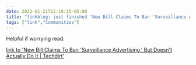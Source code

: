 ```yaml
---
date: 2022-01-21T12:19:15-05:00
title: "linkblog: just finished 'New Bill Claims To Ban 'Surveillance Advertising,' But Doesn't Actually Do It | Techdirt'"
tags: ["link","Communities"]
---
```

Helpful if worrying read.
 
[link to 'New Bill Claims To Ban 'Surveillance Advertising,' But Doesn't Actually Do It | Techdirt'](https://www.techdirt.com/articles/20220119/06313148310/new-bill-claims-to-ban-surveillance-advertising-doesnt-actually-do-it.shtml)
